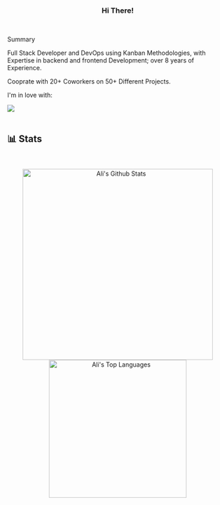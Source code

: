 <h3 align="center">
  Hi There!
</h3>
<br/>

Summary

<p>Full Stack Developer and DevOps using Kanban Methodologies, with Expertise in backend and frontend Development; over 8 years of Experience.</p>
<p>Cooprate with 20+ Coworkers on 50+ Different Projects. </p>
<p>I'm in love with: </p>
<img src="https://skillicons.dev/icons?i=aws,ts,react,nodejs,github,gitlab,svelte,vscode,linux,docker,bash,powershell" />
<br/>


<br/>

## 📊 Stats
<br/>
<p align="center">
    <img alt="Ali's Github Stats" src="https://denvercoder1-github-readme-stats.vercel.app/api/?username=sadeghipour&show_icons=true&count_private=true&include_all_commits=true&theme=monokai&hide_border=true" width="434.5"/>
    <img alt="Ali's Top Languages" src="https://github-readme-stats.vercel.app/api/top-langs/?username=sadeghipour&langs_count=8&layout=compact&theme=dark&hide_border=true" width="314"/>
</p>


<br/>
